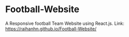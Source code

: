 # Football-Website
A Responsive football Team Website using React.js. Link:  https://raihanhn.github.io/Football-Website/
